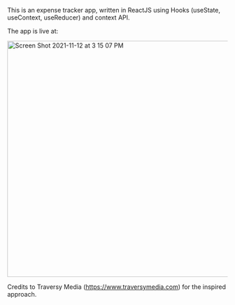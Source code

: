 This is an expense tracker app, written in ReactJS using Hooks (useState, useContext, useReducer) and context API.

The app is live at:

<img width="540" alt="Screen Shot 2021-11-12 at 3 15 07 PM" src="https://user-images.githubusercontent.com/30649150/141595036-afc2eb39-0489-4796-bfd6-fd65d4a14bc6.png">


Credits to Traversy Media (https://www.traversymedia.com) for the inspired approach.
